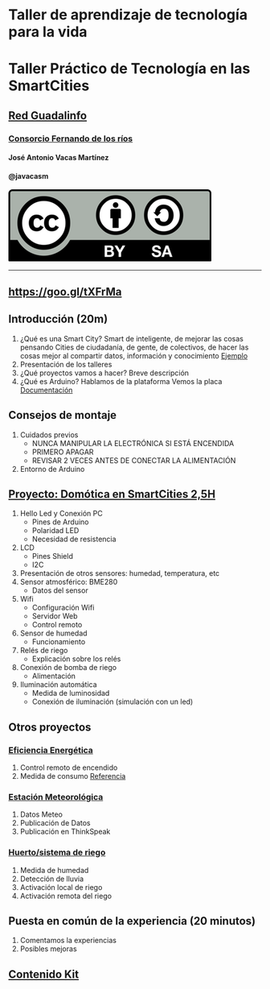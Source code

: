 # Taller de aprendizaje de tecnología para la vida
# Taller Práctico de Tecnología en las SmartCities

## [Red Guadalinfo](http://www.guadalinfo.es/)

### [Consorcio Fernando de los ríos](http://www.consorciofernandodelosrios.es/)


#### José Antonio Vacas Martínez

#### @javacasm

![Licencia CC](./images/Licencia_CC.png)


*****

## https://goo.gl/tXFrMa


## Introducción (20m)
1. ¿Qué es una Smart City?
Smart de inteligente, de mejorar  las cosas pensando
Cities de ciudadanía, de gente, de colectivos, de hacer las cosas mejor al compartir datos, información y conocimiento
[Ejemplo](https://programarfacil.com/podcast/medir-consumo-electrico-arduino)
1. Presentación de los talleres
1. ¿Qué proyectos vamos a hacer?
Breve descripción
1. ¿Qué es Arduino?
Hablamos de la plataforma
Vemos la placa [Documentación](http://www.arduino.org/learning/getting-started/getting-started-with-arduino-uno-wifi)



## Consejos de montaje
1. Cuidados previos
    * NUNCA MANIPULAR LA ELECTRÓNICA SI ESTÁ ENCENDIDA
    * PRIMERO APAGAR
    * REVISAR 2 VECES ANTES DE CONECTAR LA ALIMENTACIÓN
1. Entorno de Arduino

## [Proyecto: Domótica en  SmartCities 2,5H](https://github.com/guadalinfo/SmartCities_Domotica)

1. Hello Led y Conexión PC
    * Pines de Arduino
    * Polaridad LED
    * Necesidad de resistencia
1. LCD
    * Pines Shield
    * I2C
1. Presentación de otros sensores: humedad, temperatura, etc
1. Sensor atmosférico: BME280
    * Datos del sensor
1. Wifi
    * Configuración Wifi
    * Servidor Web
    * Control remoto
1. Sensor de humedad
    * Funcionamiento
1. Relés de riego
    * Explicación sobre los relés
1. Conexión de bomba de riego
    * Alimentación
1. Iluminación automática
    * Medida de luminosidad
    * Conexión de iluminación (simulación con un led)


## Otros proyectos

### [Eficiencia Energética](https://github.com/guadalinfo/SmartCities_Eficiencia)
1. Control remoto de encendido
1. Medida de consumo [Referencia](https://www.luisllamas.es/arduino-intensidad-consumo-electrico-acs712/)


### [Estación Meteorológica](https://github.com/guadalinfo/SmartCities_Meteo)
1. Datos Meteo
1. Publicación de Datos
1. Publicación en ThinkSpeak

### [Huerto/sistema de riego](https://github.com/guadalinfo/SmartCities_Huerto)
1. Medida de humedad
1. Detección de lluvia
1. Activación local de riego
1. Activación remota del riego

## Puesta en común de la experiencia (20 minutos)

1. Comentamos la experiencias
1. Posibles mejoras

## [Contenido Kit](https://github.com/guadalinfo/SmartCities_Comunes/blob/master/Kit.md)
